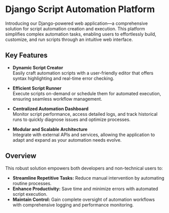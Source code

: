 # Django Script Automation Platform

Introducing our Django-powered web application—a comprehensive solution for script automation creation and execution. This platform simplifies complex automation tasks, enabling users to effortlessly build, customize, and run scripts through an intuitive web interface.

## Key Features

- **Dynamic Script Creator**  
  Easily craft automation scripts with a user-friendly editor that offers syntax highlighting and real-time error checking.

- **Efficient Script Runner**  
  Execute scripts on-demand or schedule them for automated execution, ensuring seamless workflow management.

- **Centralized Automation Dashboard**  
  Monitor script performance, access detailed logs, and track historical runs to quickly diagnose issues and optimize processes.

- **Modular and Scalable Architecture**  
  Integrate with external APIs and services, allowing the application to adapt and expand as your automation needs evolve.

## Overview

This robust solution empowers both developers and non-technical users to:
- **Streamline Repetitive Tasks:** Reduce manual intervention by automating routine processes.
- **Enhance Productivity:** Save time and minimize errors with automated script execution.
- **Maintain Control:** Gain complete oversight of automation workflows with comprehensive logging and performance monitoring.
